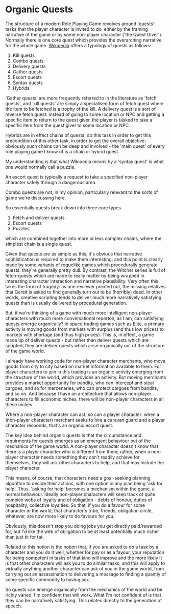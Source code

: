 # Organic Quests

The structure of a modern Role Playing Came revolves around 'quests': tasks that the player character is invited to do, either by the framing narrative of the game or by some non-player character ('the Quest Giver'). Normally there is one core quest which provides the overarching narrative for the whole game. [Wikipedia](https://en.wikipedia.org/wiki/Quest_(gaming)) offers a typology of quests as follows:

1. Kill quests
2. Combo quests
3. Delivery quests
4. Gather quests
5. Escort quests
6. Syntax quests
7. Hybrids

'Gather quests' are more frequently referred to in the literature as 'fetch quests', and 'kill quests' are simply a specialised form of fetch quest where the item to be fetched is a trophy of the kill. A delivery quest is a sort of reverse fetch quest: instead of going to some location or NPC and getting a specific item to return to the quest giver, the player is tasked to take a specific item from the quest giver to some location or NPC.

Hybrids are in effect chains of quests: do this task in order to get this precondition of this other task, in order to get the overall objective; obviously such chains can be deep and involved - the 'main quest' of every role playing game I know of is a chain or hybrid quest.

My understanding is that what Wikipedia means by a 'syntax quest' is what one would normally call a puzzle.

An escort quest is typically a request to take a specified non-player character safely through a dangerous area.

Combo quests are not, in my opinion, particularly relevant to the sorts of game we're discussing here.

So essentially quests break down into three core types

1. Fetch and deliver quests
2. Escort quests
3. Puzzles

which are combined together into more or less complex chains, where the simplest chain is a single quest.

Given that quests are as simple as this, it's obvious that narrative sophistication is required to make them interesting; and this point is clearly made by some variants of roguelike games which procedurally generate quests: they're generally pretty dull. By contrast, the Witcher series is full of fetch-quests which are made to really matter by being wrapped in interesting character interaction and narrative plausibility. Very often this takes the form of tragedy: as one reviewer pointed out, the missing relatives that Geralt is asked to find generally turn out to be (horribly) dead. In other words, creative scripting tends to deliver much more narratively satisfying quests than is usually delivered by procedural generation.

But, if we're thinking of a game with much more intelligent non-player characters with much more conversational repertoir, as I am, can satisfying quests emerge organically? In space trading games such as [Elite](https://www.telegraph.co.uk/games/11051122/Elite-the-game-that-changed-the-world.html), a primary activity is moving goods from markets with surplus (and thus low prices) to markets with shortage (and thus high prices). This is, in effect, a game made up of deliver quests - but rather than deliver quests which are scripted, they are deliver quests which arise organically out of the structure of the game world.

I already have working code for non-player character merchants, who move goods from city to city based on market information available to them. For player characters to join in this trading is an organic activity emerging from the structure of the world, which provides an activity. But moving merchants provides a market opportunity for bandits, who can intercept and steal cargoes, and so for mercenaries, who can protect cargoes from bandits, and so on. And because I have an architecture that allows non-player characters to fill economic niches, there will be non-player characters in all these niches.

Where a non-player character can act, so can a player character: when a (non-player character) merchant seeks to hire a caravan guard and a player character responds, that's an organic escort quest.

The key idea behind organic quests is that the circumstance and requirments for quests emerges as an emergent behaviour out of the mechanics of the game world. A non-player character doesn't know that there is a player character who is different from them; rather, when a non-player character needs something they can't readily achieve for themselves, they will ask other characters to help, and that may include the player character.

This means, of course, that characters need a goal-seeking planning algorithm to decide their actions, with one option in any plan being 'ask for help'. Thus, 'asking for help' becomes a mechanism within the game, a normal behaviour. Ideally non-player characters will keep track of quite complex webs of loyalty and of obligation - debts of honour, duties of hospitality, collective loyalties. So that, if you do a favour for some character in the world, that character's tribe, friends, obligation circle, whatever, are now more likely to do favours for you.

Obviously, this doesn't stop you doing jobs you get directly paid/rewarded for, but I'd like the web of obligation to be at least potentially much richer than just tit for tat.

Related to this notion is the notion that, if you are asked to do a task by a character and you do it well, whether for pay or as a favour, your reputation for being competent in tasks of that kind will improve and the more likely it is that other characters will ask you to do similar tasks; and this will apply to virtually anything another character can ask of you in the game world, from carrying out an assassination to delivering a message to finding a quantiy of some specific commodity to having sex.

So quests can emerge organically from the mechanics of the world and be richly varied; I'm confident that will work. What I'm not confident of is that they can be narratively satisfying. This relates directly to the generation of speech.
